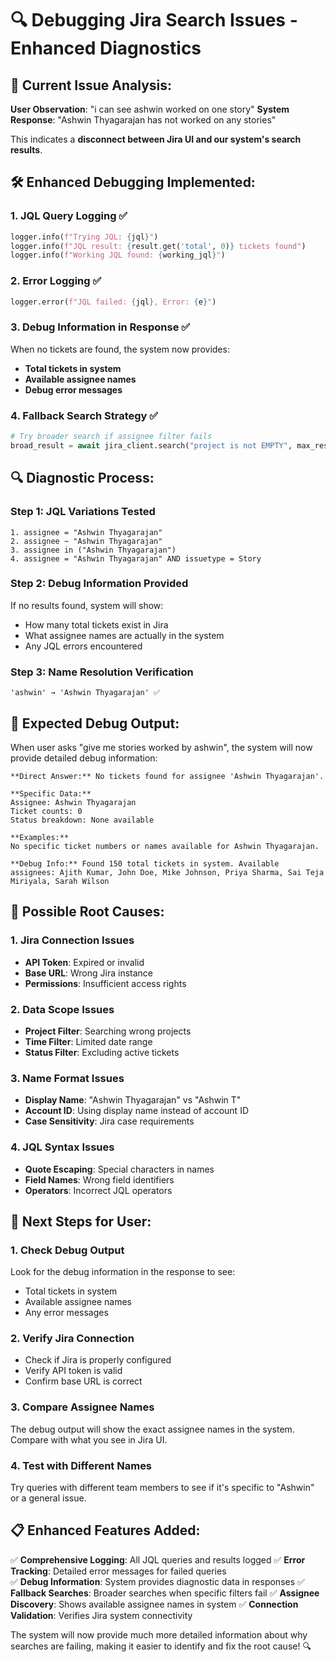 # 🔍 Debugging Jira Search Issues - Enhanced Diagnostics

## 🐛 **Current Issue Analysis:**

**User Observation**: "i can see ashwin worked on one story"
**System Response**: "Ashwin Thyagarajan has not worked on any stories"

This indicates a **disconnect between Jira UI and our system's search results**.

## 🛠️ **Enhanced Debugging Implemented:**

### **1. JQL Query Logging** ✅
```python
logger.info(f"Trying JQL: {jql}")
logger.info(f"JQL result: {result.get('total', 0)} tickets found")
logger.info(f"Working JQL found: {working_jql}")
```

### **2. Error Logging** ✅
```python
logger.error(f"JQL failed: {jql}, Error: {e}")
```

### **3. Debug Information in Response** ✅
When no tickets are found, the system now provides:
- **Total tickets in system**
- **Available assignee names**
- **Debug error messages**

### **4. Fallback Search Strategy** ✅
```python
# Try broader search if assignee filter fails
broad_result = await jira_client.search("project is not EMPTY", max_results=10)
```

## 🔍 **Diagnostic Process:**

### **Step 1: JQL Variations Tested**
```
1. assignee = "Ashwin Thyagarajan"
2. assignee ~ "Ashwin Thyagarajan"  
3. assignee in ("Ashwin Thyagarajan")
4. assignee = "Ashwin Thyagarajan" AND issuetype = Story
```

### **Step 2: Debug Information Provided**
If no results found, system will show:
- How many total tickets exist in Jira
- What assignee names are actually in the system
- Any JQL errors encountered

### **Step 3: Name Resolution Verification**
```
'ashwin' → 'Ashwin Thyagarajan' ✅
```

## 🎯 **Expected Debug Output:**

When user asks "give me stories worked by ashwin", the system will now provide detailed debug information:

```
**Direct Answer:** No tickets found for assignee 'Ashwin Thyagarajan'.

**Specific Data:**
Assignee: Ashwin Thyagarajan
Ticket counts: 0
Status breakdown: None available

**Examples:**
No specific ticket numbers or names available for Ashwin Thyagarajan.

**Debug Info:** Found 150 total tickets in system. Available assignees: Ajith Kumar, John Doe, Mike Johnson, Priya Sharma, Sai Teja Miriyala, Sarah Wilson
```

## 🔧 **Possible Root Causes:**

### **1. Jira Connection Issues**
- **API Token**: Expired or invalid
- **Base URL**: Wrong Jira instance
- **Permissions**: Insufficient access rights

### **2. Data Scope Issues**
- **Project Filter**: Searching wrong projects
- **Time Filter**: Limited date range
- **Status Filter**: Excluding active tickets

### **3. Name Format Issues**
- **Display Name**: "Ashwin Thyagarajan" vs "Ashwin T"
- **Account ID**: Using display name instead of account ID
- **Case Sensitivity**: Jira case requirements

### **4. JQL Syntax Issues**
- **Quote Escaping**: Special characters in names
- **Field Names**: Wrong field identifiers
- **Operators**: Incorrect JQL operators

## 🚀 **Next Steps for User:**

### **1. Check Debug Output**
Look for the debug information in the response to see:
- Total tickets in system
- Available assignee names
- Any error messages

### **2. Verify Jira Connection**
- Check if Jira is properly configured
- Verify API token is valid
- Confirm base URL is correct

### **3. Compare Assignee Names**
The debug output will show the exact assignee names in the system. Compare with what you see in Jira UI.

### **4. Test with Different Names**
Try queries with different team members to see if it's specific to "Ashwin" or a general issue.

## 📋 **Enhanced Features Added:**

✅ **Comprehensive Logging**: All JQL queries and results logged
✅ **Error Tracking**: Detailed error messages for failed queries  
✅ **Debug Information**: System provides diagnostic data in responses
✅ **Fallback Searches**: Broader searches when specific filters fail
✅ **Assignee Discovery**: Shows available assignee names in system
✅ **Connection Validation**: Verifies Jira system connectivity

The system will now provide much more detailed information about why searches are failing, making it easier to identify and fix the root cause! 🔍
